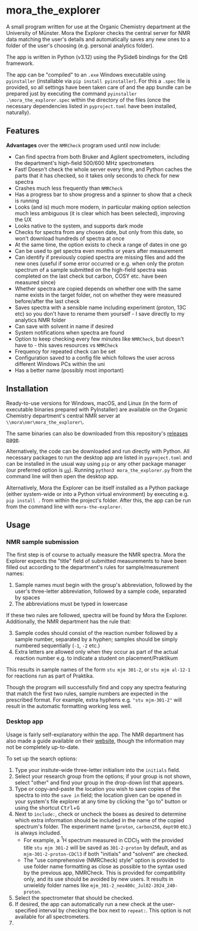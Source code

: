 # mora_the_explorer

A small program written for use at the Organic Chemistry department at the University of Münster.
Mora the Explorer checks the central server for NMR data matching the user's details and automatically saves any new ones to a folder of the user's choosing (e.g. personal analytics folder).

The app is written in Python (v3.12) using the PySide6 bindings for the Qt6 framework.

The app can be "compiled" to an `.exe` Windows executable using `pyinstaller` (installable via `pip install pyinstaller`). For this a `.spec` file is provided, so all settings have been taken care of and the app bundle can be prepared just by executing the command `pyinstaller .\mora_the_explorer.spec` within the directory of the files (once the necessary dependencies listed in `pyproject.toml` have been installed, naturally).


## Features

**Advantages** over the `NMRCheck` program used until now include:
* Can find spectra from both Bruker and Agilent spectrometers, including the department's high-field 500/600 MHz spectrometers
* Fast! Doesn't check the whole server every time, and Python caches the parts that it has checked, so it takes only seconds to check for new spectra
* Crashes much less frequently than `NMRCheck`
* Has a progress bar to show progress and a spinner to show that a check is running
* Looks (and is) much more modern, in particular making option selection much less ambiguous (it is clear which has been selected), improving the UX
* Looks native to the system, and supports dark mode
* Checks for spectra from any chosen date, but only from this date, so won't download hundreds of spectra at once
* At the same time, the option exists to check a range of dates in one go
* Can be used to get spectra even months or years after measurement
* Can identify if previously copied spectra are missing files and add the new ones (useful if some error occurred or e.g. when only the proton spectrum of a sample submitted on the high-field spectra was completed on the last check but carbon, COSY etc. have been measured since)
* Whether spectra are copied depends on whether one with the same name exists in the target folder, not on whether they were measured before/after the last check
* Saves spectra with a sensible name including experiment (proton, 13C etc) so you don't have to rename them yourself - I save directly to my analytics NMR folder
* Can save with solvent in name if desired
* System notifications when spectra are found
* Option to keep checking every few minutes like `NMRCheck`, but doesn't have to - this saves resources vs `NMRCheck`
* Frequency for repeated check can be set
* Configuration saved to a config file which follows the user across different Windows PCs within the uni
* Has a better name (possibly most important)


## Installation

Ready-to-use versions for Windows, macOS, and Linux (in the form of executable binaries prepared with PyInstaller) are available on the Organic Chemistry department's central NMR server at `\\mora\nmr\mora_the_explorer\`.

The same binaries can also be downloaded from this repository's [releases page](https://github.com/matterhorn103/mora-the-explorer/releases).

Alternatively, the code can be downloaded and run directly with Python.
All necessary packages to run the desktop app are listed in `pyproject.toml` and can be installed in the usual way using `pip` or any other package manager (our preferred option is [`uv`](https://github.com/astral-sh/uv)).
Running `python3 mora_the_explorer.py` from the command line will then open the desktop app.

Alternatively, Mora the Explorer can be itself installed as a Python package (either system-wide or into a Python virtual environment) by executing e.g. `pip install .` from within the project's folder.
After this, the app can be run from the command line with `mora-the-explorer`.


## Usage

### NMR sample submission

The first step is of course to actually measure the NMR spectra.
Mora the Explorer expects the "title" field of submitted measurements to have been filled out according to the department's rules for sample/measurement names:

1. Sample names must begin with the group's abbreviation, followed by the user's three-letter abbreviation, followed by a sample code, separated by spaces
2. The abbreviations must be typed in lowercase

If these two rules are followed, spectra will be found by Mora the Explorer. Additionally, the NMR department has the rule that:

3. Sample codes should consist of the reaction number followed by a sample number, separated by a hyphen; samples should be simply numbered sequentially (`-1`, `-2` etc.)
4. Extra letters are allowed only when they occur as part of the actual reaction number e.g. to indicate a student on placement/Praktikum

This results in sample names of the form `stu mjm 301-2`, or `stu mjm al-12-1` for reactions run as part of Praktika.

Though the program will successfully find and copy any spectra featuring that match the first two rules, sample numbers are expected in the prescribed format. For example, extra hyphens e.g. `"stu mjm-301-2"` will result in the automatic formatting working less well.

### Desktop app

Usage is fairly self-explanatory within the app.
The NMR department has also made a guide available on their [website](https://www.uni-muenster.de/imperia/md/content/organisch_chemisches_institut2/nmr/readme_mora_the_explorer.pdf), though the information may not be completely up-to-date.

To set up the search options:

1. Type your insitute-wide three-letter initialism into the `initials` field.
2. Select your research group from the options; if your group is not shown, select "other" and find your group in the drop-down list that appears.
3. Type or copy-and-paste the location you wish to save copies of the spectra to into the `save in` field; the location given can be opened in your system's file explorer at any time by clicking the "go to" button or using the shortcut <kbd>Ctrl</kbd>+<kbd>G</kbd>
4. Next to `include:`, check or uncheck the boxes as desired to determine which extra information should be included in the name of the copied spectrum's folder. The experiment name (`proton`, `carbon256`, `dept90` etc.) is always included.
    - For example, a $^1$H spectrum measured in CDCl$_3$ with the provided title `stu mjm 301-2` will be saved as `301-2-proton` by default, and as `mjm-301-2-proton-CDCl3` if both "initials" and "solvent" are checked.
    - The "use comprehensive (NMRCheck) style" option is provided to use folder name formatting as close as possible to the syntax used by the previous app, NMRCheck. This is provided for compatibility only, and its use should be avoided by new users. It results in unwieldy folder names like `mjm_301-2_neo400c_Jul02-2024_240-proton`.
5. Select the spectrometer that should be checked.
6. If desired, the app can automatically run a new check at the user-specified interval by checking the box next to `repeat:`. This option is not available for all spectrometers.
7. 

